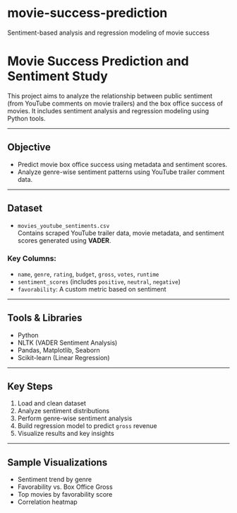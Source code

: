 # movie-success-prediction
Sentiment-based analysis and regression modeling of movie success

# Movie Success Prediction and Sentiment Study

This project aims to analyze the relationship between public sentiment (from YouTube comments on movie trailers) and the box office success of movies. It includes sentiment analysis and regression modeling using Python tools.

---

## Objective

- Predict movie box office success using metadata and sentiment scores.
- Analyze genre-wise sentiment patterns using YouTube trailer comment data.

---

## Dataset

- `movies_youtube_sentiments.csv`  
  Contains scraped YouTube trailer data, movie metadata, and sentiment scores generated using **VADER**.

### Key Columns:
- `name`, `genre`, `rating`, `budget`, `gross`, `votes`, `runtime`
- `sentiment_scores` (includes `positive`, `neutral`, `negative`)
- `favorability`: A custom metric based on sentiment

---

## Tools & Libraries

- Python
- NLTK (VADER Sentiment Analysis)
- Pandas, Matplotlib, Seaborn
- Scikit-learn (Linear Regression)

---

## Key Steps

1. Load and clean dataset
2. Analyze sentiment distributions
3. Perform genre-wise sentiment analysis
4. Build regression model to predict `gross` revenue
5. Visualize results and key insights

---

## Sample Visualizations

- Sentiment trend by genre
- Favorability vs. Box Office Gross
- Top movies by favorability score
- Correlation heatmap




